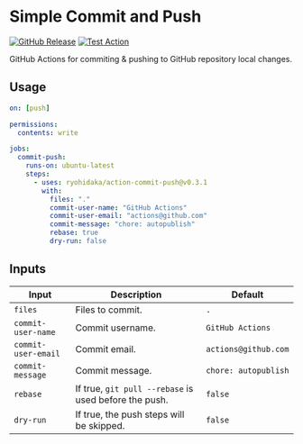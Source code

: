 # Simple Commit and Push

[![GitHub Release](https://img.shields.io/github/v/release/ryohidaka/action-commit-push)](https://github.com/ryohidaka/action-commit-push/releases/)
[![Test Action](https://github.com/ryohidaka/action-commit-push/actions/workflows/test.yml/badge.svg)](https://github.com/ryohidaka/action-commit-push/actions/workflows/test.yml)

GitHub Actions for commiting & pushing to GitHub repository local changes.

## Usage

```yml
on: [push]

permissions:
  contents: write

jobs:
  commit-push:
    runs-on: ubuntu-latest
    steps:
      - uses: ryohidaka/action-commit-push@v0.3.1
        with:
          files: "."
          commit-user-name: "GitHub Actions"
          commit-user-email: "actions@github.com"
          commit-message: "chore: autopublish"
          rebase: true
          dry-run: false
```

## Inputs

| Input               | Description                                           | Default              |
| ------------------- | ----------------------------------------------------- | -------------------- |
| `files`             | Files to commit.                                      | `.`                  |
| `commit-user-name`  | Commit username.                                      | `GitHub Actions`     |
| `commit-user-email` | Commit email.                                         | `actions@github.com` |
| `commit-message`    | Commit message.                                       | `chore: autopublish` |
| `rebase`            | If true, `git pull --rebase` is used before the push. | `false`              |
| `dry-run`           | If true, the push steps will be skipped.              | `false`              |
